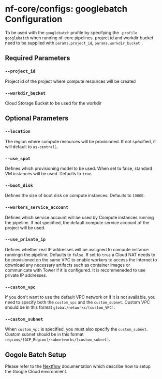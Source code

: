 # nf-core/configs: googlebatch Configuration

To be used with the `googlebatch` profile by specifying the `-profile googlebatch` when running nf-core pipelines.
project id and workdir bucket need to be supplied with `params.project_id`, `params.workdir_bucket `.

## Required Parameters

### `--project_id`

Project id of the project where compute resources will be created

### `--workdir_bucket`

Cloud Storage Bucket to be used for the workdir

## Optional Parameters

### `--location`

The region where compute resources will be provisioned. If not specified, it will default to `us-central1`.

### `--use_spot`

Defines which provisioning model to be used. When set to false, standard VM instances will be used. Defaults to `true`.

### `--boot_disk`

Defines the size of boot disk on compute instances. Defaults to `100GB`.

### `--workers_service_account`

Defines which service account will be used by Compute instances running the pipeline. If not specified, the default compute service account of the project will be used.

### `--use_private_ip`

Defines whether real IP addresses will be assigned to compute instance runningn the pipeline. Defaults to `false`. If set to `true` a Cloud NAT needs to be provisioned on the same VPC to enable workers to access the Internet to download any necessary artifacts such as container images or communicate with Tower if it is configured. It is recommeneded to use private IP addresses.

### `--custom_vpc`

If you don't want to use the default VPC network or if it is not available, you need to specify both the `custom_vpc` and the `custom_subnet`. Custom VPC should be in this format `global/networks/[custom_VPC]`.

### `--custom_subnet`

When `custom_vpc` is specified, you must also specify the `custom_subnet`. Custom subnet should be in this format `regions/[GCP_Region]/subnetworks/[custom_subnet]`.

## Gogole Batch Setup

Please refer to the [Nextflow](https://www.nextflow.io/docs/latest/google.html) documentation which describe how to setup the Google Cloud environment.

